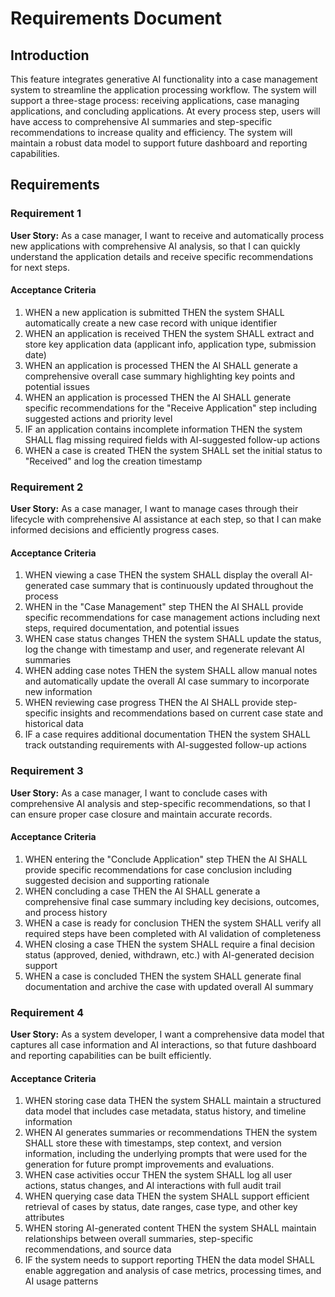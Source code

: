 # Requirements Document

## Introduction

This feature integrates generative AI functionality into a case management system to streamline the application processing workflow. The system will support a three-stage process: receiving applications, case managing applications, and concluding applications. At every process step, users will have access to comprehensive AI summaries and step-specific recommendations to increase quality and efficiency. The system will maintain a robust data model to support future dashboard and reporting capabilities.

## Requirements

### Requirement 1

**User Story:** As a case manager, I want to receive and automatically process new applications with comprehensive AI analysis, so that I can quickly understand the application details and receive specific recommendations for next steps.

#### Acceptance Criteria

1. WHEN a new application is submitted THEN the system SHALL automatically create a new case record with unique identifier
2. WHEN an application is received THEN the system SHALL extract and store key application data (applicant info, application type, submission date)
3. WHEN an application is processed THEN the AI SHALL generate a comprehensive overall case summary highlighting key points and potential issues
4. WHEN an application is processed THEN the AI SHALL generate specific recommendations for the "Receive Application" step including suggested actions and priority level
5. IF an application contains incomplete information THEN the system SHALL flag missing required fields with AI-suggested follow-up actions
6. WHEN a case is created THEN the system SHALL set the initial status to "Received" and log the creation timestamp

### Requirement 2

**User Story:** As a case manager, I want to manage cases through their lifecycle with comprehensive AI assistance at each step, so that I can make informed decisions and efficiently progress cases.

#### Acceptance Criteria

1. WHEN viewing a case THEN the system SHALL display the overall AI-generated case summary that is continuously updated throughout the process
2. WHEN in the "Case Management" step THEN the AI SHALL provide specific recommendations for case management actions including next steps, required documentation, and potential issues
3. WHEN case status changes THEN the system SHALL update the status, log the change with timestamp and user, and regenerate relevant AI summaries
4. WHEN adding case notes THEN the system SHALL allow manual notes and automatically update the overall AI case summary to incorporate new information
5. WHEN reviewing case progress THEN the AI SHALL provide step-specific insights and recommendations based on current case state and historical data
6. IF a case requires additional documentation THEN the system SHALL track outstanding requirements with AI-suggested follow-up actions

### Requirement 3

**User Story:** As a case manager, I want to conclude cases with comprehensive AI analysis and step-specific recommendations, so that I can ensure proper case closure and maintain accurate records.

#### Acceptance Criteria

1. WHEN entering the "Conclude Application" step THEN the AI SHALL provide specific recommendations for case conclusion including suggested decision and supporting rationale
2. WHEN concluding a case THEN the AI SHALL generate a comprehensive final case summary including key decisions, outcomes, and process history
3. WHEN a case is ready for conclusion THEN the system SHALL verify all required steps have been completed with AI validation of completeness
4. WHEN closing a case THEN the system SHALL require a final decision status (approved, denied, withdrawn, etc.) with AI-generated decision support
5. WHEN a case is concluded THEN the system SHALL generate final documentation and archive the case with updated overall AI summary

### Requirement 4

**User Story:** As a system developer, I want a comprehensive data model that captures all case information and AI interactions, so that future dashboard and reporting capabilities can be built efficiently.

#### Acceptance Criteria

1. WHEN storing case data THEN the system SHALL maintain a structured data model that includes case metadata, status history, and timeline information
2. WHEN AI generates summaries or recommendations THEN the system SHALL store these with timestamps, step context, and version information, including the underlying prompts that were used for the generation for future prompt improvements and evaluations.
3. WHEN case activities occur THEN the system SHALL log all user actions, status changes, and AI interactions with full audit trail
4. WHEN querying case data THEN the system SHALL support efficient retrieval of cases by status, date ranges, case type, and other key attributes
5. WHEN storing AI-generated content THEN the system SHALL maintain relationships between overall summaries, step-specific recommendations, and source data
6. IF the system needs to support reporting THEN the data model SHALL enable aggregation and analysis of case metrics, processing times, and AI usage patterns